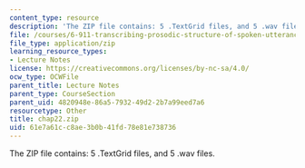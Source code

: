 ```yaml
---
content_type: resource
description: 'The ZIP file contains: 5 .TextGrid files, and 5 .wav files.'
file: /courses/6-911-transcribing-prosodic-structure-of-spoken-utterances-with-tobi-january-iap-2006/61e7a61cc8ae3b0b41fd78e81e738736_chap22.zip
file_type: application/zip
learning_resource_types:
- Lecture Notes
license: https://creativecommons.org/licenses/by-nc-sa/4.0/
ocw_type: OCWFile
parent_title: Lecture Notes
parent_type: CourseSection
parent_uid: 4820948e-86a5-7932-49d2-2b7a99eed7a6
resourcetype: Other
title: chap22.zip
uid: 61e7a61c-c8ae-3b0b-41fd-78e81e738736
---
```

The ZIP file contains: 5 .TextGrid files, and 5 .wav files.